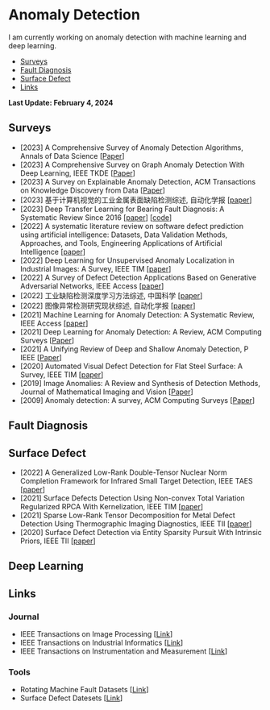 # Anomaly Detection
I am currently working on anomaly detection with machine learning and deep learning.
- [Surveys](#Surveys)
- [Fault Diagnosis](#Fault_Diagnosis)
- [Surface Defect](#Surface_Defect)
- [Links](#Links)

<strong> Last Update: February 4, 2024 </strong>


<a name="Surveys" />

## Surveys
- [2023] A Comprehensive Survey of Anomaly Detection Algorithms, Annals of Data Science [[Paper](https://link.springer.com/article/10.1007/s40745-021-00362-9)]
- [2023] A Comprehensive Survey on Graph Anomaly Detection With Deep Learning, IEEE TKDE  [[Paper](https://ieeexplore.ieee.org/abstract/document/9565320)]
- [2023] A Survey on Explainable Anomaly Detection, ACM Transactions on Knowledge Discovery from Data [[Paper](https://dl.acm.org/doi/full/10.1145/3609333)]
- [2023] 基于计算机视觉的工业金属表面缺陷检测综述, 自动化学报 [[paper](http://www.aas.net.cn/cn/article/doi/10.16383/j.aas.c230039?viewType=HTML)]
- [2023] Deep Transfer Learning for Bearing Fault Diagnosis: A Systematic Review Since 2016 [[paper](https://ieeexplore.ieee.org/abstract/document/10042467)]  [[code](https://github.com/Xiaohan-Chen/transfer-learning-fault-diagnosis-pytorch)] 
- [2022] A systematic literature review on software defect prediction using artificial intelligence: Datasets, Data Validation Methods, Approaches, and Tools, Engineering Applications of Artificial Intelligence [[paper](https://www.sciencedirect.com/science/article/pii/S0952197622000616)]
- [2022] Deep Learning for Unsupervised Anomaly Localization in Industrial Images: A Survey, IEEE TIM [[paper](https://ieeexplore.ieee.org/abstract/document/9849507)]
- [2022] A Survey of Defect Detection Applications Based on Generative Adversarial Networks, IEEE Access [[paper](https://ieeexplore.ieee.org/abstract/document/9930483)]
- [2022] 工业缺陷检测深度学习方法综述, 中国科学 [[paper](http://scis.scichina.com/cn/2022/SSI-2021-0336.pdf)]
- [2022] 图像异常检测研究现状综述, 自动化学报 [[paper](http://www.aas.net.cn/cn/article/doi/10.16383/j.aas.c200956)]
- [2021] Machine Learning for Anomaly Detection: A Systematic Review, IEEE Access  [[paper](https://ieeexplore.ieee.org/abstract/document/9439459)]
- [2021] Deep Learning for Anomaly Detection: A Review, ACM Computing Surveys [[Paper](https://dl.acm.org/doi/abs/10.1145/3439950)]
- [2021] A Unifying Review of Deep and Shallow Anomaly Detection, P IEEE [[Paper](https://ieeexplore.ieee.org/abstract/document/9347460)]
- [2020] Automated Visual Defect Detection for Flat Steel Surface: A Survey, IEEE TIM [[paper](https://ieeexplore.ieee.org/abstract/document/8948233)]
- [2019] Image Anomalies: A Review and Synthesis of Detection Methods, Journal of Mathematical Imaging and Vision [[Paper](https://link.springer.com/article/10.1007/s10851-019-00885-0)]
- [2009] Anomaly detection: A survey, ACM Computing Surveys [[Paper](https://dl.acm.org/doi/abs/10.1145/1541880.1541882)]

  
<a name="Fault_Diagnosis" />

## Fault Diagnosis

<a name="Surface_Defect" />

## Surface Defect

- [2022] A Generalized Low-Rank Double-Tensor Nuclear Norm Completion Framework for Infrared Small Target Detection, IEEE TAES [[paper](https://ieeexplore.ieee.org/abstract/document/9699018)]
- [2021] Surface Defects Detection Using Non-convex Total Variation Regularized RPCA With Kernelization, IEEE TIM [[paper](https://ieeexplore.ieee.org/abstract/document/9346005)]
- [2021] Sparse Low-Rank Tensor Decomposition for Metal Defect Detection Using Thermographic Imaging Diagnostics, IEEE TII [[paper](https://ieeexplore.ieee.org/abstract/document/9091912)]
- [2020] Surface Defect Detection via Entity Sparsity Pursuit With Intrinsic Priors, IEEE TII [[paper](https://ieeexplore.ieee.org/abstract/document/8717723)]





<a name="Deep_Learning" />

## Deep Learning


<a name="Links" />

## Links

### Journal
- IEEE Transactions on Image Processing [[Link](https://ieeexplore.ieee.org/xpl/RecentIssue.jsp?punumber=83)]
- IEEE Transactions on Industrial Informatics [[Link](https://ieeexplore.ieee.org/xpl/RecentIssue.jsp?punumber=9424)]
- IEEE Transactions on Instrumentation and Measurement [[Link](https://ieeexplore.ieee.org/xpl/RecentIssue.jsp?punumber=19)]


### Tools
- Rotating Machine Fault Datasets [[Link]([https://github.com/Charmve/Surface-Defect-Detection](https://github.com/Xiaohan-Chen/Rotating-machine-fault-data-set)https://github.com/Xiaohan-Chen/Rotating-machine-fault-data-set)]
- Surface Defect Datesets [[Link](https://github.com/Charmve/Surface-Defect-Detection)]




